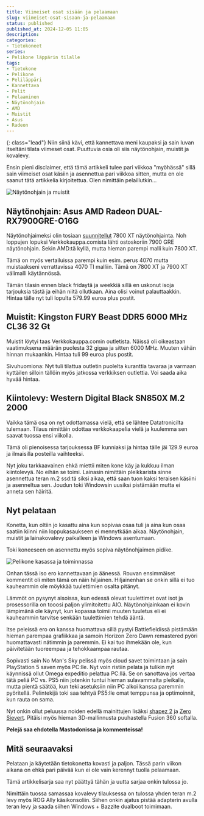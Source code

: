 ```yaml
---
title: Viimeiset osat sisään ja pelaamaan
slug: viimeiset-osat-sisaan-ja-pelaamaan
status: published
published_at: 2024-12-05 11:05
description: 
categories:
- Tietokoneet
series:
- Pelikone läppärin tilalle
tags:
- Tietokone
- Pelikone
- Peliläppäri
- Kannettava
- Pelit
- Pelaaminen
- Näytönohjain
- AMD
- Muistit
- Asus
- Radeon
---
```

{: class="lead"}
Niin siinä kävi, että kannettava meni kaupaksi ja sain luvan itseltäni tilata viimeset osat. Puuttuvia osia oli siis näytönohjain, muistit ja kovalevy.

Ensin pieni disclaimer, että tämä artikkeli tulee pari viikkoa "myöhässä" sillä sain viimeiset osat käsiin ja asennettua pari viikkoa sitten, mutta en ole saanut tätä artikkelia kirjoitettua. Olen nimittäin pelaillutkin...

![Näytönohjain ja muistit](/media/2024/naytonohjain_muistit.jpeg)

## Näytönohjain: Asus AMD Radeon DUAL-RX7900GRE-O16G

Näytönohjaimeksi olin tosiaan [suunnitellut](/2024/pelilappari-myyntiin-ja-poytakone-hankintaan) 7800 XT näytönohjainta. Noh loppujen lopuksi Verkkokauppa.comista lähti ostoskoriin 7900 GRE näytönohjain. Sekin AMD:tä kyllä, mutta hieman parempi malli kuin 7800 XT. 

Tämä on myös vertailuissa parempi kuin esim. perus 4070 mutta muistaakseni verrattavissa 4070 TI malliin. Tämä on 7800 XT ja 7900 XT välimalli käytännössä.

Tämän tilasin ennen black fridaytä ja weekkiä sillä en uskonut isoja tarjouksia tästä ja eihän niitä ollutkaan. Aina olisi voinut palauttaakkin. Hintaa tälle nyt tuli lopulta 579.99 euroa plus postit.

## Muistit: Kingston FURY Beast DDR5 6000 MHz CL36 32 Gt

Muistit löytyi taas Verkkokauppa.comin outletista. Näissä oli oikeastaan vaatimuksena määrän puolesta 32 gigaa ja sitten 6000 MHz. Muuten vähän hinnan mukaankin. Hintaa tuli 99 euroa plus postit.

Sivuhuomiona: Nyt tuli tilattua outletin puolelta kuranttia tavaraa ja varmaan kyttäilen silloin tällöin myös jatkossa verkkiksen outlettia. Voi saada aika hyvää hintaa.

## Kiintolevy: Western Digital Black SN850X M.2 2000

Vaikka tämä osa on nyt odottamassa vielä, että se lähtee Datatronicilta tulemaan. Tilaus nimittäin odottaa verkkokaapelia vielä ja kuulemma sen saavat tuossa ensi viikolla. 

Tämä oli pienoisessa tarjouksessa BF kunniaksi ja hintaa tälle jäi 129.9 euroa ja ilmaisilla posteilla vaihteeksi.

Nyt joku tarkkaavainen ehkä miettii miten kone käy ja kukkuu ilman kiintolevyä. No eihän se toimi. Lainasin nimittäin pleikkarista sinne asennettua teran m.2 ssd:tä siksi aikaa, että saan tuon kaksi teraisen käsiini ja asenneltua sen. Joudun toki Windowsin uusiksi pistämään mutta ei anneta sen häiritä.

## Nyt pelataan

Konetta, kun oltiin jo kasattu aina kun sopivaa osaa tuli ja aina kun osaa saatiin kiinni niin loppukasaukseen ei mennytkään aikaa. Näytönohjain, muistit ja lainakovalevy paikalleen ja Windows asentumaan.

Toki koneeseen on asennettu myös sopiva näytönohjaimen pidike.

![Pelikone kasassa ja toiminnassa](/media/2024/pelikone_kasassa.jpeg)

Onhan tässä iso ero kannettavaan jo äänessä. Rouvan ensimmäiset kommentit oli miten tämä on näin hiljainen. Hiljainenhan se onkin sillä ei tuo kauheammin ole möykkää tuulettimien osalta pitänyt.

Lämmöt on pysynyt aisoissa, kun edessä olevat tuulettimet ovat isot ja prosessorilla on tooosi paljon ylimitoitettu AIO. Näytönohjainkaan ei kovin lämpimänä ole käynyt, kun kopassa toimii muuten tuuletus eli ei kauheammin tarvitse senkään tuulettimien tehdä ääntä.

Itse peleissä ero on kanssa huomattava sillä pystyi Battlefieldissä pistämään hieman parempaa grafiikkaa ja samoin Horizon Zero Dawn remastered pyöri huomattavasti nätimmin ja paremmin. Ei kai tuo ihmekään ole, kun päivitetään tuoreempaa ja tehokkaampaa rautaa.

Sopivasti sain No Man's Sky pelissä myös cloud savet toimintaan ja sain PlayStation 5 saven myös PC:lle. Nyt voin ristiin pelata ja tulikin nyt käynnissä ollut Omega expeditio pelattua PC:llä. Se on sanottava jos vertaa tätä peliä PC vs. PS5 niin jotenkin tuntui hieman sulavammalta pleikalla, mutta pientä säätöä, kun teki asetuksiin niin PC alkoi kanssa paremmin pyöritellä. Pelintekijä toki saa tehtyä PS5:lle omat temppunsa ja optimoinnit, kun rauta on sama.

Nyt onkin ollut peluussa noiden edellä mainittujen lisäksi [shapez 2](https://store.steampowered.com/app/2162800/shapez_2/) ja [Zero Sievert](https://store.steampowered.com/app/1782120/ZERO_Sievert/). Pitäisi myös hieman 3D-mallinnusta puuhastella Fusion 360 softalla.

**Pelejä saa ehdotella Mastodonissa ja kommenteissa!**

## Mitä seuraavaksi

Pelataan ja käytetään tietokonetta kovasti ja paljon. Tässä parin viikon aikana on ehkä pari päivää kun ei ole vain kerennyt tuolla pelaamaan.

Tämä artikkelisarja saa nyt päättyä tähän ja uutta sarjaa onkin tulossa jo. 

Nimittäin tuossa samassaa kovalevy tilauksessa on tulossa yhden teran m.2 levy myös ROG Ally käsikonsoliin. Siihen onkin ajatus pistää adapterin avulla teran levy ja saada siihen Windows + Bazzite dualboot toimimaan.

